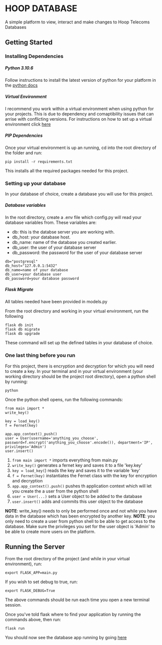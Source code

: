 # HOOP DATABASE
A simple platform to view, interact and make changes to Hoop Telecoms Databases

## Getting Started

### Installing Dependencies
##### Python 3.10.6
Follow instructions to install the latest version of python for your platform in the [python docs](https://www.python.org/downloads/)

##### Virtual Environment
I recommend you work within a virtual environment when using python for your projects. This is due to dependency and comaptibility issues that can arrise with conflicting versions. 
For instructions on how to set up a virtual environment click [here](https://packaging.python.org/en/latest/guides/installing-using-pip-and-virtual-environments/)

##### PIP Dependencies
Once your virtual environment is up an running, cd into the root directory of the folder and run:

`pip install -r requirements.txt`

This installs all the required packages needed for this project.

### Setting up your database
In your database of choice, create a database you will use for this project.

##### Database variables
In the root directory, create a .env file which config.py will read your database variables from. These variables are:
- db: this is the databse server you are working with.
- db_host: your database host.
- db_name: name of the database you created earlier.
- db_user: the user of your database server
- db_password: the password for the user of your database server

```
db="postgresql"
db_host="127.0.0.1:5432"
db_name=name of your database
db_user=your database user
db_password=your database password
```
##### Flask Migrate
All tables needed have been provided in models.py

From the root directory and working in your virtual environment, run the following 

```
flask db init 
flask db migrate 
flask db upgrade
```

These command will set up the defined tables in your database of choice. 

### One last thing before you run
For this project, there is encryption and decryption for which you will need to create a key.
In your terminal and in your virtual environment (your working directory should be the project root directory), open a python shell by running:

`python`

Once the python shell opens, run the following commands:
```
from main import *
write_key()

key = load_key()
f = Fernet(key)

app.app_context()_push()
user = User(username='anything_you_choose', password=f.encrypt('anything_you_choose'.encode()), department='IP', privileges='Admin')
user.insert()
```

1. `from main import *` imports everything from main.py
2. `write_key()` generates a fernet key and saves it to a file 'key.key'
3. `key = load_key(`) reads the key and saves it to the variable 'key'
4. `f = Fernet(key)` instantiates the Fernet class with the key for encryption and decryption
5. `app.app_context().push()` pushes th application context which will let you create the a user from the python shell
6. `user = User(...)` sets a User object to be added to the database
7. `user.insert()` adds and commits this user object to the database

**NOTE**: write_key() needs to only be performed once and not while you have data in the database which has been encrypted by another key.
**NOTE**: you only need to create a user from python shell to be able to get access to the database. Make sure the privileges you set for the user object is 'Admin' to be able to create more users on the platform.

## Running the Server
From the root directory of the project (and while in your virtual environment), run:

`export FLASK_APP=main.py`

If you wish to set debug to true, run:

`export FLASK_DEBUG=True`

The above commands should be run each time you open a new terminal session.

Once you've told flask where to find your application by running the commands above, then run:

`flask run`

You should now see the database app running by going [here](http://127.0.0.1/)